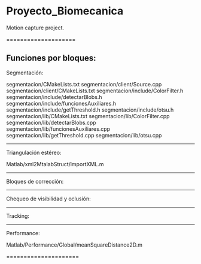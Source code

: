 Proyecto_Biomecanica
====================

Motion capture project. 

====================

Funciones por bloques:
-------------------------
Segmentación:

segmentacion/CMakeLists.txt
segmentacion/client/Source.cpp
segmentacion/client/CMakeLists.txt
segmentacion/include/ColorFilter.h
segmentacion/include/detectarBlobs.h
segmentacion/include/funcionesAuxiliares.h
segmentacion/include/getThreshold.h
segmentacion/include/otsu.h
segmentacion/lib/CMakeLists.txt
segmentacion/lib/ColorFilter.cpp
segmentacion/lib/detectarBlobs.cpp
segmentacion/lib/funcionesAuxiliares.cpp
segmentacion/lib/getThreshold.cpp
segmentacion/lib/otsu.cpp

-------------------------
Triangulación estéreo:

Matlab/xml2MtalabStruct/importXML.m


-------------------------
Bloques de corrección:

-------------------------
Chequeo de visibilidad y oclusión:

-------------------------
Tracking:

-------------------------
Performance:

Matlab/Performance/Global/meanSquareDistance2D.m

=====================